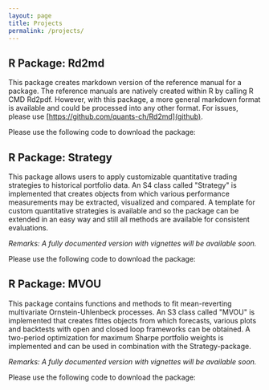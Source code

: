 ```yaml
---
layout: page
title: Projects
permalink: /projects/
---
```



## R Package: Rd2md

This package creates markdown version of the reference manual for a package. The reference manuals are natively created within R by calling R CMD Rd2pdf.
However, with this package, a more general markdown format is available and could be processed into any other format. For issues, please
use [https://github.com/quants-ch/Rd2md](github).

Please use the following code to download the package: 

<script src="https://gist.github.com/quants-ch/d10d966b364b3a8e1071af7e375326cf.js"></script>

	
## R Package: Strategy

This package allows users to apply customizable quantitative trading strategies to historical portfolio data.
An S4 class called &quot;Strategy&quot; is implemented that creates objects from which various performance measurements may be extracted, visualized and compared.
A template for custom quantitative strategies is available and so the package can be extended in an easy way and still all methods are available for consistent evaluations.

_Remarks: A fully documented version with vignettes will be available soon._

Please use the following code to download the package:

<script src="https://gist.github.com/quants-ch/58a65d1fc7118f2c03f80988fcd790b2.js"></script>


## R Package: MVOU

This package contains functions and methods to fit mean-reverting multivariate Ornstein-Uhlenbeck processes.
An S3 class called &quot;MVOU&quot; is implemented that creates fittes objects from which forecasts, various plots and backtests with open and closed loop frameworks can be obtained.
A two-period optimization for maximum Sharpe portfolio weights is implemented and can be used in combination with the Strategy-package.

_Remarks: A fully documented version with vignettes will be available soon._

Please use the following code to download the package: 

<script src="https://gist.github.com/quants-ch/f8efe55ca1611e5ddd99fff0468d3ed2.js"></script>